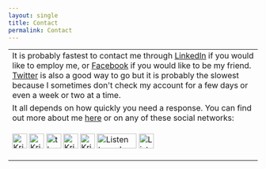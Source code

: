 ```yaml
---
layout: single
title: Contact
permalink: Contact
---
```

<div class="contact_table_p">
  <table id="contact_table">
	<tr>
	  <td>
      It is probably fastest to contact me through <a href="http://www.linkedin.com/in/kristeraxel" target="_blank">LinkedIn</a> if you would like to employ me, or <a href="https://www.facebook.com/music.krister.axel" target="_blank">Facebook</a> if you would like to be my friend. <a href="http://twitter.com/kristeraxel" target="_blank">Twitter</a> is also a good way to go but it is probably the slowest because I sometimes don't check my account for a few days or even a week or two at a time.</td>
      </tr><tr><td>
  It all depends on how quickly you need a response. You can find out more about me <a href="/Info">here</a> or on any of these social networks:</td>
      </tr><tr><td>
        <p class="contact">
          <a href="https://www.facebook.com/music.krister.axel" title="Krister Axel on Facebook" target="_blank">
            <img src="/img/facebook.png" width="30" height="30" alt="Krister Axel on Facebook"></a>
          <a href="http://twitter.com/kristeraxel" title="Krister Axel on Twitter" target="_blank">
            <img src="/img/twitter.png" width="30" height="30" alt="Krister Axel on Twitter"></a>
          <a href="http://klout.com/kristeraxel" title="the Klout score for Krister Axel" target="_blank">
            <img src="/img/klout.jpg" width="30" height="30" alt="the Klout score for Krister Axel"></a>
          <a href="http://www.linkedin.com/in/kristeraxel" title="Krister Axel on LinkedIn" target="_blank">
            <img src="/img/linkedin.jpg" width="30" height="30" alt="Krister Axel on LinkedIn"></a>
          <a href="http://itunes.apple.com/us/artist/krister-axel/id16710514" title="Krister Axel on iTunes" target="_blank">
            <img src="/img/itunes_logo-315x315.png" width="30" height="30" alt="Krister Axel on iTunes"></a>
          <a href="http://axelradio.com" title="Listen to and buy Krister Axel songs on Bandcamp" target="_blank">
            <img src="/img/bandcamp2.png" width="80" height="30" alt="Listen to and buy Krister Axel songs on Bandcamp"></a>
          <a href="http://axel.me/g" title="Krister Axel on Google +" target="_blank">
            <img src="/img/plus-icon-48x48.png" width="30" height="30" alt="Listen to and buy Krister Axel songs on Bandcamp"></a>
        </p>
      </td>
    </tr>
  </table>
</div>